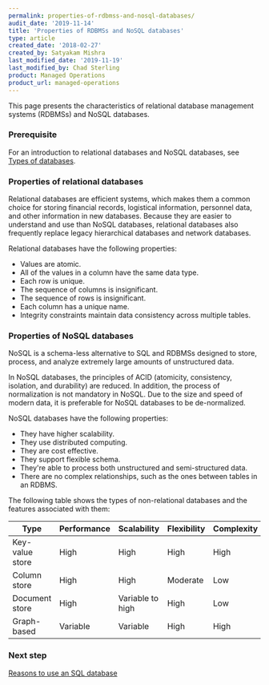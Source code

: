 ```yaml
---
permalink: properties-of-rdbmss-and-nosql-databases/
audit_date: '2019-11-14'
title: 'Properties of RDBMSs and NoSQL databases'
type: article
created_date: '2018-02-27'
created_by: Satyakam Mishra
last_modified_date: '2019-11-19'
last_modified_by: Chad Sterling
product: Managed Operations
product_url: managed-operations
---
```


This page presents the characteristics of relational database management systems (RDBMSs) and NoSQL databases.

### Prerequisite

For an introduction to relational databases and NoSQL databases, see [Types of databases](/support/how-to/types-of-databases).

### Properties of relational databases

Relational databases are efficient systems, which makes them a common choice
for storing financial records, logistical information, personnel data, and
other information in new databases. Because they are easier
to understand and use than NoSQL databases, relational databases also
frequently replace legacy hierarchical databases and network databases.

Relational databases have the following properties:

- Values are atomic.
- All of the values in a column have the same data type.
- Each row is unique.
- The sequence of columns is insignificant.
- The sequence of rows is insignificant.
- Each column has a unique name.
- Integrity constraints maintain data consistency across multiple tables.

### Properties of NoSQL databases

NoSQL is a schema-less alternative to SQL and RDBMSs designed to store,
process, and analyze extremely large amounts of unstructured data.

In NoSQL databases, the principles of ACID (atomicity, consistency, isolation,
and durability) are reduced. In addition, the process of normalization is not
mandatory in NoSQL. Due to the size and speed of modern data, it is preferable
for NoSQL databases to be de-normalized.

NoSQL databases have the following properties:

- They have higher scalability.
- They use distributed computing.
- They are cost effective.
- They support flexible schema.
- They're able to process both unstructured and semi-structured data.
- There are no complex relationships, such as the ones between tables in an
  RDBMS.

The following table shows the types of non-relational databases and the
features associated with them:

| Type | Performance | Scalability | Flexibility | Complexity |
|-----------------|-------------|------------------|-------------|------------|
| Key-value store | High | High | High | High |
| Column store | High | High | Moderate | Low |
| Document store | High | Variable to high | High | Low |
| Graph-based | Variable | Variable | High | High |

### Next step

[Reasons to use an SQL database](/support/how-to/reasons-to-use-an-sql-db)
